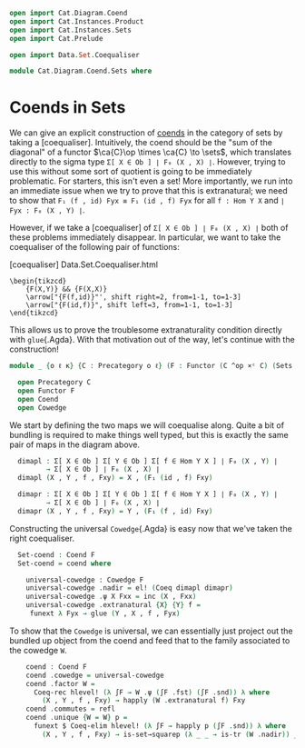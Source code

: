```agda
open import Cat.Diagram.Coend
open import Cat.Instances.Product
open import Cat.Instances.Sets
open import Cat.Prelude

open import Data.Set.Coequaliser

module Cat.Diagram.Coend.Sets where
```

# Coends in Sets

We can give an explicit construction of [coends] in the category of sets
by taking a [coequaliser]. Intuitively, the coend should be the
"sum of the diagonal" of a functor $\ca{C}\op \times \ca{C} \to \sets$,
which translates directly to the sigma type `Σ[ X ∈ Ob ] ∣ F₀ (X , X) ∣`.
However, trying to use this without some sort of quotient is going to
be immediately problematic. For starters, this isn't even a set!
More importantly, we run into an immediate issue when we try to prove
that this is extranatural; we need to show that
`F₁ (f , id) Fyx ≡ F₁ (id , f) Fyx` for all `f : Hom Y X` and
`∣ Fyx : F₀ (X , Y) ∣`.

[coends]: Cat.Diagram.Coend.html

However, if we take a [coequaliser] of `Σ[ X ∈ Ob ] ∣ F₀ (X , X) ∣` both
of these problems immediately disappear. In particular, we want to take
the coequaliser of the following pair of functions:

[coequaliser] Data.Set.Coequaliser.html

~~~{.quiver}
\begin{tikzcd}
	{F(X,Y)} && {F(X,X)}
	\arrow["{F(f,id)}"', shift right=2, from=1-1, to=1-3]
	\arrow["{F(id,f)}", shift left=3, from=1-1, to=1-3]
\end{tikzcd}
~~~

This allows us to prove the troublesome extranaturality condition
directly with `glue`{.Agda}. With that motivation out of the way, let's
continue with the construction!

```agda
module _ {o ℓ κ} {C : Precategory o ℓ} (F : Functor (C ^op ×ᶜ C) (Sets (o ⊔ ℓ ⊔ κ))) where

  open Precategory C
  open Functor F
  open Coend
  open Cowedge
```

We start by defining the two maps we will coequalise along. Quite a
bit of bundling is required to make things well typed, but this is
exactly the same pair of maps in the diagram above.

```agda
  dimapl : Σ[ X ∈ Ob ] Σ[ Y ∈ Ob ] Σ[ f ∈ Hom Y X ] ∣ F₀ (X , Y) ∣
         → Σ[ X ∈ Ob ] ∣ F₀ (X , X) ∣
  dimapl (X , Y , f , Fxy) = X , (F₁ (id , f) Fxy)

  dimapr : Σ[ X ∈ Ob ] Σ[ Y ∈ Ob ] Σ[ f ∈ Hom Y X ] ∣ F₀ (X , Y) ∣
         → Σ[ X ∈ Ob ] ∣ F₀ (X , X) ∣
  dimapr (X , Y , f , Fxy) = Y , (F₁ (f , id) Fxy)
```

Constructing the universal `Cowedge`{.Agda} is easy now that we've
taken the right coequaliser.

```agda
  Set-coend : Coend F
  Set-coend = coend where

    universal-cowedge : Cowedge F
    universal-cowedge .nadir = el! (Coeq dimapl dimapr)
    universal-cowedge .ψ X Fxx = inc (X , Fxx)
    universal-cowedge .extranatural {X} {Y} f =
     funext λ Fyx → glue (Y , X , f , Fyx)
```

To show that the `Cowedge` is universal, we can essentially just
project out the bundled up object from the coend and feed that
to the family associated to the cowedge `W`.

```agda
    coend : Coend F
    coend .cowedge = universal-cowedge
    coend .factor W =
      Coeq-rec hlevel! (λ ∫F → W .ψ (∫F .fst) (∫F .snd)) λ where
        (X , Y , f , Fxy) → happly (W .extranatural f) Fxy
    coend .commutes = refl
    coend .unique {W = W} p =
      funext $ Coeq-elim hlevel! (λ ∫F → happly p (∫F .snd)) λ where
        (X , Y , f , Fxy) → is-set→squarep (λ _ _ → is-tr (W .nadir)) _ _ _ _
```

